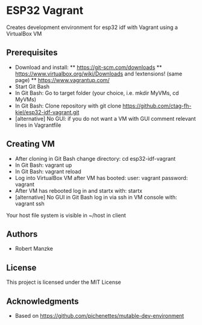 # ESP32 Vagrant

Creates development environment for esp32 idf with Vagrant using a VirtualBox VM

## Prerequisites

* Download and install:
** https://git-scm.com/downloads
** https://www.virtualbox.org/wiki/Downloads and !extensions! (same page)
** https://www.vagrantup.com/
* Start Git Bash
* In Git Bash: Go to target folder (your choice, i.e. mkdir MyVMs, cd MyVMs)
* In Git Bash: Clone repository with git clone https://github.com/ctag-fh-kiel/esp32-idf-vagrant.git 
* [alternative] No GUI: if you do not want a VM with GUI comment relevant lines in Vagrantfile

## Creating VM

* After cloning in Git Bash change directory: cd esp32-idf-vagrant
* In Git Bash: vagrant up
* In Git Bash: vagrant reload
* Log into VirtualBox VM after VM has booted: user: vagrant password: vagrant
* After VM has rebooted log in and startx with: startx
* [alternative] No GUI in Git Bash log in via ssh in VM console with: vagrant ssh

Your host file system is visible in ~/host in client

## Authors

* Robert Manzke

## License

This project is licensed under the MIT License

## Acknowledgments

* Based on https://github.com/pichenettes/mutable-dev-environment

